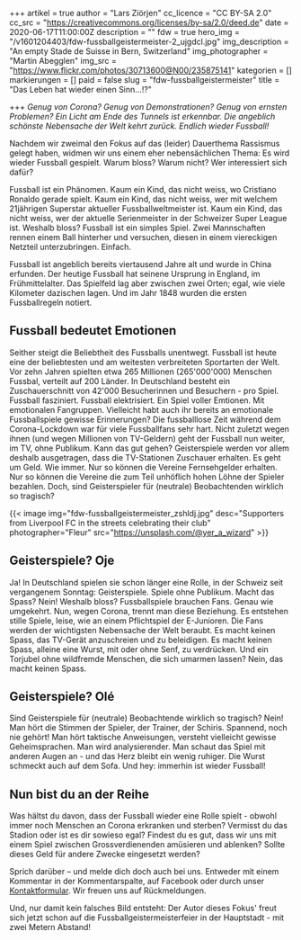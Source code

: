 +++
artikel = true
author = "Lars Ziörjen"
cc_licence = "CC BY-SA 2.0"
cc_src = "https://creativecommons.org/licenses/by-sa/2.0/deed.de"
date = 2020-06-17T11:00:00Z
description = ""
fdw = true
hero_img = "/v1601204403/fdw-fussballgeistermeister-2_ujgdcl.jpg"
img_description = "An empty Stade de Suisse in Bern, Switzerland"
img_photographer = "Martin Abegglen"
img_src = "https://www.flickr.com/photos/30713600@N00/235875141"
kategorien = []
markierungen = []
paid = false
slug = "fdw-fussballgeistermeister"
title = "Das Leben hat wieder einen Sinn...!?"

+++
_Genug von Corona? Genug von Demonstrationen? Genug von ernsten Problemen? Ein Licht am Ende des Tunnels ist erkennbar. Die angeblich schönste Nebensache der Welt kehrt zurück. Endlich wieder Fussball!_

Nachdem wir zweimal den Fokus auf das (leider) Dauerthema Rassismus gelegt haben, widmen wir uns einem eher nebensächlichen Thema: Es wird wieder Fussball gespielt. Warum bloss? Warum nicht? Wer interessiert sich dafür?

Fussball ist ein Phänomen. Kaum ein Kind, das nicht weiss, wo Cristiano Ronaldo gerade spielt. Kaum ein Kind, das nicht weiss, wer mit welchem 21jährigen Superstar aktueller Fussballweltmeister ist. Kaum ein Kind, das nicht weiss, wer der aktuelle Serienmeister in der Schweizer Super League ist. Weshalb bloss? Fussball ist ein simples Spiel. Zwei Mannschaften rennen einem Ball hinterher und versuchen, diesen in einem viereckigen Netzteil unterzubringen. Einfach.

Fussball ist angeblich bereits viertausend Jahre alt und wurde in China erfunden. Der heutige Fussball hat seinene Ursprung in England, im Frühmittelalter. Das Spielfeld lag aber zwischen zwei Orten; egal, wie viele Kilometer dazischen lagen. Und im Jahr 1848 wurden die ersten Fussballregeln notiert.

## Fussball bedeutet Emotionen​

Seither steigt die Beliebtheit des Fussballs unentwegt. Fussball ist heute eine der beliebtesten und am weitesten verbreiteten Sportarten der Welt. Vor zehn Jahren spielten etwa 265 Millionen (265'000'000) Menschen Fussbal, verteilt auf 200 Länder. In Deutschland besteht ein Zuschauerschnitt von 42'000 Besucherinnen und Besuchern - pro Spiel. Fussball fasziniert. Fussball elektrisiert. Ein Spiel voller Emtionen. Mit emotionalen Fangruppen. Vielleicht habt auch ihr bereits an emotionale Fussballspiele gewisse Erinnerungen? Die fussballlose Zeit während dem Corona-Lockdown war für viele Fussballfans sehr hart. Nicht zuletzt wegen ihnen (und wegen Millionen von TV-Geldern) geht der Fussball nun weiter, im TV, ohne Publikum. Kann das gut gehen? Geisterspiele werden vor allem deshalb ausgetragen, dass die TV-Stationen Zuschauer erhalten. Es geht um Geld. Wie immer. Nur so können die Vereine Fernsehgelder erhalten. Nur so können die Vereine die zum Teil unhöflich hohen Löhne der Spieler bezahlen. Doch, sind Geisterspieler für (neutrale) Beobachtenden wirklich so tragisch?

{{< image img="fdw-fussballgeistermeister_zshldj.jpg" desc="Supporters from Liverpool FC in the streets celebrating their club" photographer="Fleur" src="https://unsplash.com/@yer_a_wizard" >}}

## Geisterspiele​? Oje

Ja! In Deutschland spielen sie schon länger eine Rolle, in der Schweiz seit vergangenem Sonntag: Geisterspiele. Spiele ohne Publikum. Macht das Spass? Nein! Weshalb bloss? Fussballspiele brauchen Fans. Genau wie umgekehrt. Nun, wegen Corona, trennt man diese Beziehung. Es entstehen stille Spiele, leise, wie an einem Pflichtspiel der E-Junioren. Die Fans werden der wichtigsten Nebensache der Welt beraubt. Es macht keinen Spass, das TV-Gerät anzuschreien und zu beleidigen. Es macht keinen Spass, alleine eine Wurst, mit oder ohne Senf, zu verdrücken. Und ein Torjubel ohne wildfremde Menschen, die sich umarmen lassen? Nein, das macht keinen Spass.

## Geisterspiele​? Olé

Sind Geisterspiele für (neutrale) Beobachtende wirklich so tragisch? Nein! Man hört die Stimmen der Spieler, der Trainer, der Schiris. Spannend, noch nie gehört! Man hört taktische Anweisungen, versteht vielleicht gewisse Geheimsprachen. Man wird analysierender. Man schaut das Spiel mit anderen Augen an - und das Herz bleibt ein wenig ruhiger. Die Wurst schmeckt auch auf dem Sofa. Und hey: immerhin ist wieder Fussball!

## Nun bist du an der Reihe

Was hältst du davon, dass der Fussball wieder eine Rolle spielt - obwohl immer noch Menschen an Corona erkranken und sterben? Vermisst du das Stadion oder ist es dir sowieso egal? Findest du es gut, dass wir uns mit einem Spiel zwischen Grossverdienenden amüsieren und ablenken? Sollte dieses Geld für andere Zwecke eingesetzt werden?

Sprich darüber – und melde dich doch auch bei uns. Entweder mit einem Kommentar in der Kommentarspalte, auf Facebook oder durch unser [Kontaktformular](https://chinderzytig-v1.netlify.app/kontakt/). Wir freuen uns auf Rückmeldungen.

Und, nur damit kein falsches Bild entsteht: Der Autor dieses Fokus' freut sich jetzt schon auf die Fussballgeistermeisterfeier in der Hauptstadt - mit zwei Metern Abstand!